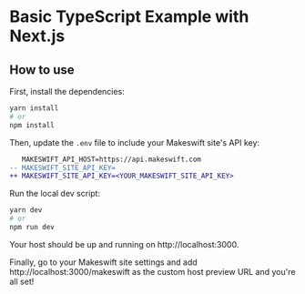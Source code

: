 # Basic TypeScript Example with Next.js

## How to use

First, install the dependencies:

```bash
yarn install
# or
npm install
```

Then, update the `.env` file to include your Makeswift site's API key:

```diff
   MAKESWIFT_API_HOST=https://api.makeswift.com
-- MAKESWIFT_SITE_API_KEY=
++ MAKESWIFT_SITE_API_KEY=<YOUR_MAKESWIFT_SITE_API_KEY>
```

Run the local dev script:

```bash
yarn dev
# or
npm run dev
```

Your host should be up and running on http://localhost:3000.

Finally, go to your Makeswift site settings and add http://localhost:3000/makeswift as the custom host preview URL and you're all set!
